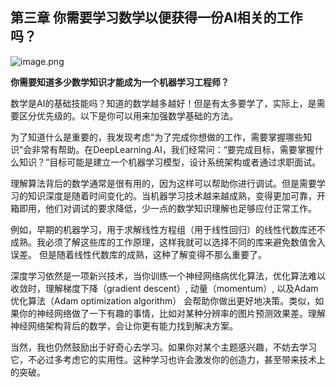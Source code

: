 
## 第三章 你需要学习数学以便获得一份AI相关的工作吗？

![image.png](https://obsidian0320.oss-cn-shanghai.aliyuncs.com/obsidian-picture/20241113231216.png)


**你需要知道多少数学知识才能成为一个机器学习工程师？**

数学是AI的基础技能吗？知道的数学越多越好！但是有太多要学了，实际上，是需要区分优先级的。以下是你可以用来加强数学基础的方法。

为了知道什么是重要的，我发现考虑“为了完成你想做的工作，需要掌握哪些知识”会非常有帮助。在DeepLearning.AI，我们经常问：“要完成目标，需要掌握什么知识？”目标可能是建立一个机器学习模型，设计系统架构或者通过求职面试。

理解算法背后的数学通常是很有用的，因为这样可以帮助你进行调试。但是需要学习的知识深度是随着时间变化的。当机器学习技术越来越成熟，变得更加可靠，开箱即用，他们对调试的要求降低，少一点的数学知识理解也足够应付正常工作。

例如，早期的机器学习，用于求解线性方程组（用于线性回归）的线性代数库还不成熟。我必须了解这些库的工作原理，这样我就可以选择不同的库来避免数值舍入误差。 但是随着线性代数库的成熟，这种了解变得不那么重要了。

深度学习依然是一项新兴技术，当你训练一个神经网络病优化算法，优化算法难以收敛时，理解梯度下降（gradient descent）, 动量（momentum）, 以及Adam优化算法（Adam optimization algorithm） 会帮助你做出更好地决策。类似，如果你的神经网络做了一下有趣的事情，比如对某种分辨率的图片预测效果差。理解神经网络架构背后的数学，会让你更有能力找到解决方案。

当然，我也仍然鼓励出于好奇心去学习。如果你对某个主题感兴趣，不妨去学习它，不必过多考虑它的实用性。这种学习也许会激发你的创造力，甚至带来技术上的突破。

